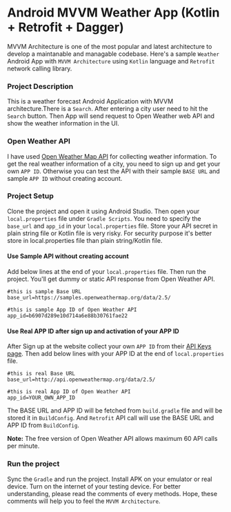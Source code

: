 # Android MVVM Weather App (Kotlin + Retrofit + Dagger)

MVVM Architecture is one of the most popular and latest architecture to develop a maintanable and managable codebase. Here's a sample `Weather` Android App with `MVVM Architecture` using `Kotlin` language and `Retrofit` network calling library.

### Project Description
This is a weather forecast Android Application with MVVM architecture.There is a `Search`. After entering a city user need to hit the `Search` button. Then App will send request to Open Weather web API and show the weather information in the UI.

### Open Weather API
I have used [Open Weather Map API](https://openweathermap.org/api) for collecting weather information. To get the real weather information of a city, you need to sign up and get your own `APP ID`. Otherwise you can test the API with their sample `BASE URL` and sample `APP ID` without creating account.

### Project Setup
Clone the project and open it using Android Studio. Then open your `local.properties` file under `Gradle Scripts`. You need to specify the `base_url` and `app_id` in your `local.properties` file. Store your API secret in plain string file or Kotlin file is very risky. For security purpose it's better store in local.properties file than plain string/Kotlin file.

#### Use Sample API without creating account
Add below lines at the end of your `local.properties` file. Then run the project. You'll get dummy or static API response from Open Weather API.
```properties
#this is sample Base URL
base_url=https://samples.openweathermap.org/data/2.5/

#this is sample App ID of Open Weather API
app_id=b6907d289e10d714a6e88b30761fae22
```
#### Use Real APP ID after sign up and activation of your APP ID
After Sign up at the website collect your own `APP ID` from their [API Keys page](https://home.openweathermap.org/api_keys). Then add below lines with your APP ID at the end of `local.properties` file.
```properties
#this is real Base URL
base_url=http://api.openweathermap.org/data/2.5/

#this is real App ID of Open Weather API
app_id=YOUR_OWN_APP_ID
```
The BASE URL and APP ID will be fetched from `build.gradle` file and will be stored it in `BuildConfig`. And `Retrofit` API call will use the BASE URL and APP ID from `BuildConfig`.

**Note:** The free version of Open Weather API allows maximum 60 API calls per minute.
### Run the project
Sync the `Gradle` and run the project. Install APK on your emulator or real device. Turn on the internet of your testing device. For better understanding, please read the comments of every methods. Hope, these comments will help you to feel the `MVVM Architecture`.
